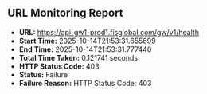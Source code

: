 ## URL Monitoring Report

- **URL:** https://api-gw1-prod1.fisglobal.com/gw/v1/health
- **Start Time:** 2025-10-14T21:53:31.655699
- **End Time:** 2025-10-14T21:53:31.777440
- **Total Time Taken:** 0.121741 seconds
- **HTTP Status Code:** 403
- **Status:** Failure
- **Failure Reason:** HTTP Status Code: 403
